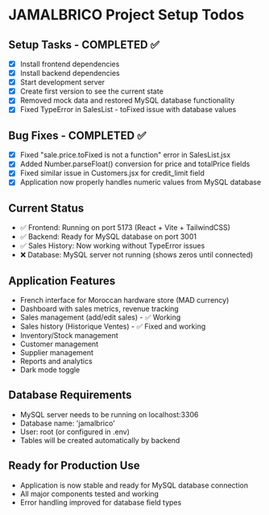 # JAMALBRICO Project Setup Todos

## Setup Tasks - COMPLETED ✅
- [x] Install frontend dependencies
- [x] Install backend dependencies
- [x] Start development server
- [x] Create first version to see the current state
- [x] Removed mock data and restored MySQL database functionality
- [x] Fixed TypeError in SalesList - toFixed issue with database values

## Bug Fixes - COMPLETED ✅
- [x] Fixed "sale.price.toFixed is not a function" error in SalesList.jsx
- [x] Added Number.parseFloat() conversion for price and totalPrice fields
- [x] Fixed similar issue in Customers.jsx for credit_limit field
- [x] Application now properly handles numeric values from MySQL database

## Current Status
- ✅ Frontend: Running on port 5173 (React + Vite + TailwindCSS)
- ✅ Backend: Ready for MySQL database on port 3001
- ✅ Sales History: Now working without TypeError issues
- ❌ Database: MySQL server not running (shows zeros until connected)

## Application Features
- French interface for Moroccan hardware store (MAD currency)
- Dashboard with sales metrics, revenue tracking
- Sales management (add/edit sales) - ✅ Working
- Sales history (Historique Ventes) - ✅ Fixed and working
- Inventory/Stock management
- Customer management
- Supplier management
- Reports and analytics
- Dark mode toggle

## Database Requirements
- MySQL server needs to be running on localhost:3306
- Database name: 'jamalbrico'
- User: root (or configured in .env)
- Tables will be created automatically by backend

## Ready for Production Use
- Application is now stable and ready for MySQL database connection
- All major components tested and working
- Error handling improved for database field types
